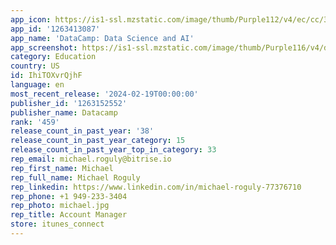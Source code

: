 ```yaml
---
app_icon: https://is1-ssl.mzstatic.com/image/thumb/Purple112/v4/ec/cc/3b/eccc3bd2-cb51-9600-8237-67735b0ea755/AppIcon-0-0-1x_U007emarketing-0-7-0-85-220.png/1024x1024bb.png
app_id: '1263413087'
app_name: 'DataCamp: Data Science and AI'
app_screenshot: https://is1-ssl.mzstatic.com/image/thumb/Purple116/v4/dd/81/6e/dd816edc-0731-b814-92f7-79a1df9784ff/ee5a69b9-f796-4a16-83d6-7a4cc55de1a8_Iphone_-_6.5__-_1.jpg/1242x2688bb.png
category: Education
country: US
id: IhiTOXvrQjhF
language: en
most_recent_release: '2024-02-19T00:00:00'
publisher_id: '1263152552'
publisher_name: Datacamp
rank: '459'
release_count_in_past_year: '38'
release_count_in_past_year_category: 15
release_count_in_past_year_top_in_category: 33
rep_email: michael.roguly@bitrise.io
rep_first_name: Michael
rep_full_name: Michael Roguly
rep_linkedin: https://www.linkedin.com/in/michael-roguly-77376710
rep_phone: +1 949-233-3404
rep_photo: michael.jpg
rep_title: Account Manager
store: itunes_connect
---
```

